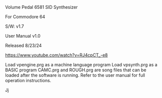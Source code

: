 Volume Pedal 6581 SID Synthesizer

For Commodore 64

S/W: v1.7

User Manual v1.0

Released 8/23/24

https://www.youtube.com/watch?v=RJ4cpCT_-e8

Load vpengine.prg as a machine language program
Load vpsynth.prg as a BASIC program
CAMC.prg and ROUGH.prg are song files that can be loaded after the software is running.
Refer to the user manual for full operation instructions.

Jj
